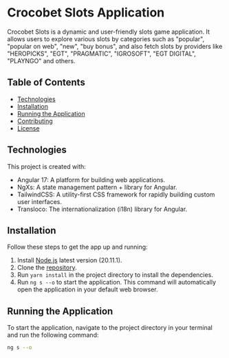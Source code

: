 # Crocobet Slots Application

Crocobet Slots is a dynamic and user-friendly slots game application. It allows users to explore various slots by categories such as "popular", "popular on web", "new", "buy bonus", and also fetch slots by providers like "HEROPICKS", "EGT", "PRAGMATIC", "IGROSOFT", "EGT DIGITAL", "PLAYNGO" and others.

## Table of Contents

- [Technologies](#technologies)
- [Installation](#installation)
- [Running the Application](#running-the-application)
- [Contributing](#contributing)
- [License](#license)

## Technologies

This project is created with:

- Angular 17: A platform for building web applications.
- NgXs: A state management pattern + library for Angular.
- TailwindCSS: A utility-first CSS framework for rapidly building custom user interfaces.
- Transloco: The internationalization (i18n) library for Angular.

## Installation

Follow these steps to get the app up and running:

1. Install [Node.js](https://nodejs.org/en/) latest version (20.11.1).
2. Clone the [repository](https://github.com/khotcholava/corocobet-slot).
3. Run `yarn install` in the project directory to install the dependencies.
4. Run `ng s --o` to start the application. This command will automatically open the application in your default web browser.

## Running the Application

To start the application, navigate to the project directory in your terminal and run the following command:

```bash
ng s --o
